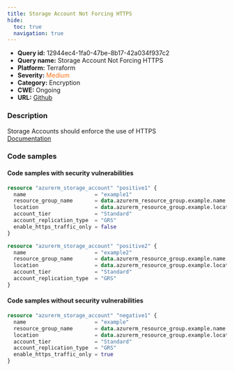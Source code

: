 ```yaml
---
title: Storage Account Not Forcing HTTPS
hide:
  toc: true
  navigation: true
---
```


-   **Query id:** 12944ec4-1fa0-47be-8b17-42a034f937c2
-   **Query name:** Storage Account Not Forcing HTTPS
-   **Platform:** Terraform
-   **Severity:** <span style="color:#ff7213">Medium</span>
-   **Category:** Encryption
-   **CWE:** Ongoing
-   **URL:** [Github](https://github.com/DataDog/kics/tree/master/assets/queries/terraform/azure/storage_account_not_forcing_https)

### Description
Storage Accounts should enforce the use of HTTPS<br>
[Documentation](https://registry.terraform.io/providers/hashicorp/azurerm/latest/docs/resources/storage_account)

### Code samples
#### Code samples with security vulnerabilities
```tf title="Positive test num. 1 - tf file" hl_lines="10 7"
resource "azurerm_storage_account" "positive1" {
  name                      = "example1"
  resource_group_name       = data.azurerm_resource_group.example.name
  location                  = data.azurerm_resource_group.example.location
  account_tier              = "Standard"
  account_replication_type  = "GRS"
  enable_https_traffic_only = false
}

resource "azurerm_storage_account" "positive2" {
  name                      = "example2"
  resource_group_name       = data.azurerm_resource_group.example.name
  location                  = data.azurerm_resource_group.example.location
  account_tier              = "Standard"
  account_replication_type  = "GRS"
}
```


#### Code samples without security vulnerabilities
```tf title="Negative test num. 1 - tf file"
resource "azurerm_storage_account" "negative1" {
  name                      = "example"
  resource_group_name       = data.azurerm_resource_group.example.name
  location                  = data.azurerm_resource_group.example.location
  account_tier              = "Standard"
  account_replication_type  = "GRS"
  enable_https_traffic_only = true
}
```

